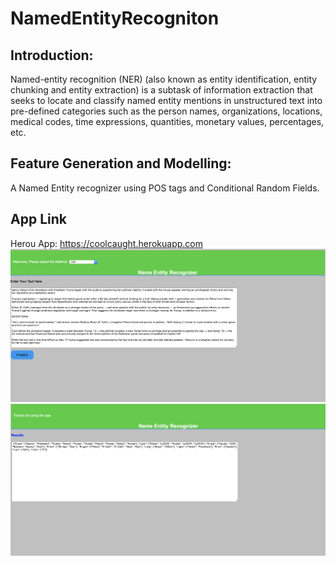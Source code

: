 # NamedEntityRecogniton

## Introduction:
Named-entity recognition (NER) (also known as entity identification, entity chunking and entity extraction) is a subtask of information extraction that seeks to locate and classify named entity mentions in unstructured text into pre-defined categories such as the person names, organizations, locations, medical codes, time expressions, quantities, monetary values, percentages, etc.

## Feature Generation and Modelling:
A Named Entity recognizer using POS tags and Conditional Random Fields.<br>

## App Link
Herou App: https://coolcaught.herokuapp.com<br>
![Screenshot](Screenshot1.png)
![Screenshot](Screenshot2.png)
